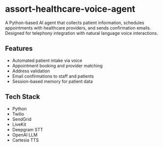 # assort-healthcare-voice-agent
A Python-based AI agent that collects patient information, schedules appointments with healthcare providers, and sends confirmation emails. Designed for telephony integration with natural language voice interactions.

## Features

- Automated patient intake via voice
- Appointment booking and provider matching
- Address validation
- Email confirmations to staff and patients
- Session-based memory for patient data

## Tech Stack

- Python
- Twilio
- SendGrid
- LiveKit
- Deepgram STT
- OpenAI LLM
- Cartesia TTS
